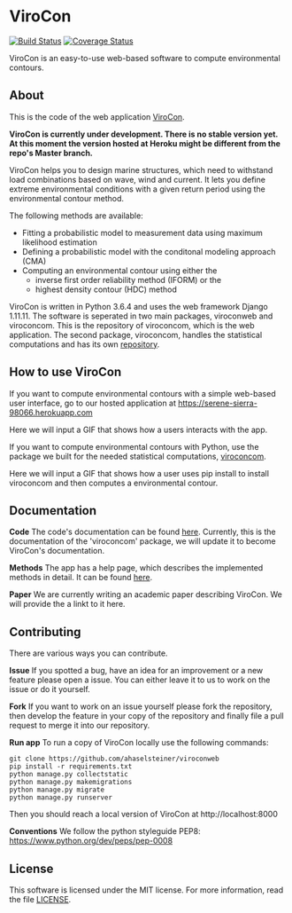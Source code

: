 # ViroCon

[![Build Status](https://travis-ci.org/ahaselsteiner/viroconweb.svg?branch=master)](https://travis-ci.org/ahaselsteiner/virocon)
[![Coverage Status](https://coveralls.io/repos/github/ahaselsteiner/viroconweb/badge.svg?branch=master&service=github)](https://coveralls.io/github/ahaselsteiner/virocon?branch=master)

ViroCon is an easy-to-use web-based software to compute environmental contours.

## About

This is the code of the web application
[ViroCon](https://serene-sierra-98066.herokuapp.com).

**ViroCon is currently under development. There is no stable version yet. At
this moment the version hosted at Heroku might be different from the repo's
Master branch.**

ViroCon helps you to design marine structures, which need to withstand load
combinations based on wave, wind and current. It lets you define extreme
environmental conditions with a given return period using the environmental
contour method.

The following methods are available:
* Fitting a probabilistic model to measurement data using maximum likelihood
estimation
* Defining a probabilistic model with the conditonal modeling approach (CMA)
* Computing an environmental contour using either the
  * inverse first order reliability method (IFORM) or the
  * highest density contour (HDC) method

ViroCon is written in Python 3.6.4 and uses the web framework Django 1.11.11.
 The software is seperated in two main packages, viroconweb and viroconcom.
 This is the repository of viroconcom, which is the web application.
 The second package, viroconcom, handles the statistical computations and
 has its own [repository](https://github.com/ahaselsteiner/viroconcom).

## How to use ViroCon

If you want to compute environmental contours with a simple web-based user
interface, go to our hosted application at
https://serene-sierra-98066.herokuapp.com

Here we will input a GIF that shows how a users interacts with the app.

If you want to compute environmental contours with Python, use the package we
built for the needed statistical computations,
[viroconcom](https://github.com/ahaselsteiner/viroconcom).

Here we will input a GIF that shows how a user uses pip install to install
viroconcom and then computes a environmental contour.


## Documentation
**Code** The code's documentation can be found
[here](https://ahaselsteiner.github.io/viroconweb/). Currently, this is the
documentation of the 'viroconcom' package, we will update it to become ViroCon's
documentation.

**Methods** The app has a help page, which describes the implemented methods in
detail. It can be found
[here](https://serene-sierra-98066.herokuapp.com/info/help).

**Paper** We are currently writing an academic paper describing ViroCon. We will
provide the a linkt to it here.

## Contributing
There are various ways you can contribute.

**Issue** If you spotted a bug, have an idea for an improvement or a new
 feature please open a issue. You can either leave it to us to work on the
 issue or do it yourself.

**Fork** If you want to work on an issue yourself please fork the repository,
then develop the feature in your copy of the repository and finally
file a pull request to merge it into our repository.

**Run app** To run a copy of ViroCon locally use the following
commands:
```
git clone https://github.com/ahaselsteiner/viroconweb
pip install -r requirements.txt
python manage.py collectstatic
python manage.py makemigrations
python manage.py migrate
python manage.py runserver
```
Then you should reach a local version of ViroCon at http://localhost:8000

**Conventions** We follow the python styleguide PEP8:
https://www.python.org/dev/peps/pep-0008

## License
This software is licensed under the MIT license. For more information, read the
file [LICENSE](https://github.com/ahaselsteiner/viroconweb/blob/master/LICENSE).